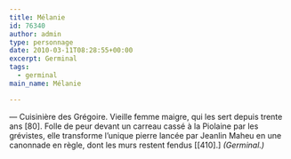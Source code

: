 ```yaml
---
title: Mélanie
id: 76340
author: admin
type: personnage
date: 2010-03-11T08:28:55+00:00
excerpt: Germinal
tags:
  - germinal
main_name: Mélanie

---
```

— Cuisinière des Grégoire. Vieille femme maigre, qui les sert depuis trente ans [80]. Folle de peur devant un carreau cassé à la Piolaine par les grévistes, elle transforme l’unique pierre lancée par Jeanlin Maheu en une canonnade en règle, dont les murs restent fendus [[410].] _(Germinal.)_